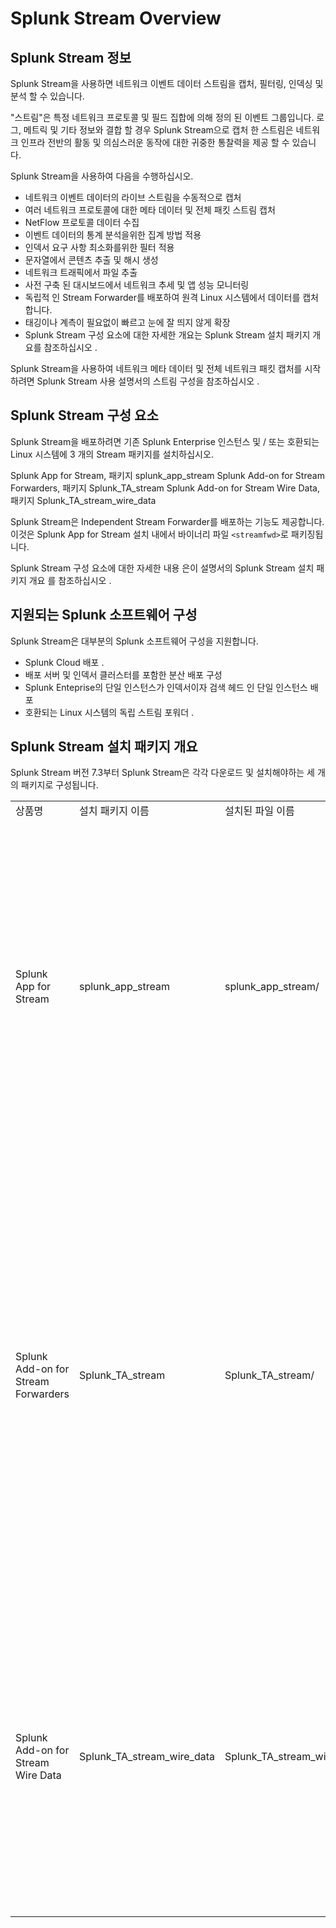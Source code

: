 # Splunk Stream Overview

## Splunk Stream 정보

Splunk Stream을 사용하면 네트워크 이벤트 데이터 스트림을 캡처, 필터링, 인덱싱 및 분석 할 수 있습니다.

"스트림"은 특정 네트워크 프로토콜 및 필드 집합에 의해 정의 된 이벤트 그룹입니다. 로그, 메트릭 및 기타 정보와 결합 할 경우 Splunk Stream으로 캡처 한 스트림은 네트워크 인프라 전반의 활동 및 의심스러운 동작에 대한 귀중한 통찰력을 제공 할 수 있습니다.

Splunk Stream을 사용하여 다음을 수행하십시오.

- 네트워크 이벤트 데이터의 라이브 스트림을 수동적으로 캡처
- 여러 네트워크 프로토콜에 대한 메타 데이터 및 전체 패킷 스트림 캡처
- NetFlow 프로토콜 데이터 수집
- 이벤트 데이터의 통계 분석을위한 집계 방법 적용
- 인덱서 요구 사항 최소화를위한 필터 적용
- 문자열에서 콘텐츠 추출 및 해시 생성
- 네트워크 트래픽에서 파일 추출
- 사전 구축 된 대시보드에서 네트워크 추세 및 앱 성능 모니터링
- 독립적 인 Stream Forwarder를 배포하여 원격 Linux 시스템에서 데이터를 캡처합니다.
- 태깅이나 계측이 필요없이 빠르고 눈에 잘 띄지 않게 확장
- Splunk Stream 구성 요소에 대한 자세한 개요는 Splunk Stream 설치 패키지 개요를 참조하십시오 .

Splunk Stream을 사용하여 네트워크 메타 데이터 및 전체 네트워크 패킷 캡처를 시작하려면 Splunk Stream 사용 설명서의 스트림 구성을 참조하십시오 .

## Splunk Stream 구성 요소

Splunk Stream을 배포하려면 기존 Splunk Enterprise 인스턴스 및 / 또는 호환되는 Linux 시스템에 3 개의 Stream 패키지를 설치하십시오.

Splunk App for Stream, 패키지 splunk_app_stream
Splunk Add-on for Stream Forwarders, 패키지 Splunk_TA_stream
Splunk Add-on for Stream Wire Data, 패키지 Splunk_TA_stream_wire_data

Splunk Stream은 Independent Stream Forwarder를 배포하는 기능도 제공합니다. 이것은 Splunk App for Stream 설치 내에서 바이너리 파일 `<streamfwd>`로 패키징됩니다.

Splunk Stream 구성 요소에 대한 자세한 내용 은이 설명서의 Splunk Stream 설치 패키지 개요 를 참조하십시오 .

## 지원되는 Splunk 소프트웨어 구성

Splunk Stream은 대부분의 Splunk 소프트웨어 구성을 지원합니다.

- Splunk Cloud 배포 .
- 배포 서버 및 인덱서 클러스터를 포함한 분산 배포 구성
- Splunk Enteprise의 단일 인스턴스가 인덱서이자 검색 헤드 인 단일 인스턴스 배포
- 호환되는 Linux 시스템의 독립 스트림 포워더 .

## Splunk Stream 설치 패키지 개요

Splunk Stream 버전 7.3부터 Splunk Stream은 각각 다운로드 및 설치해야하는 세 개의 패키지로 구성됩니다.

<table>
<tr><td>상품명</td><td>설치 패키지 이름</td><td>설치된 파일 이름</td><td>기술</td></tr>
<tr><td>Splunk App for Stream</td><td>splunk_app_stream</td><td>splunk_app_stream/</td><td>이 패키지를 검색 헤드에 설치하면 다음이 제공됩니다.<br/>
- 구성 사용자 인터페이스<br/>
- 네트워크 이벤트 및 흐름 데이터 분석을 위한 컨테이너 대시보드 및 대시보드<br/>
- 데이터 캡처를 미세 조정하기위한 필터</td></tr>
<tr><td>Splunk Add-on for Stream Forwarders</td><td>Splunk_TA_stream</td><td>Splunk_TA_stream/</td><td>이 패키지를 Splunk 포워더에 설치하고이를 사용하여 유니버설 포워더를 확장합니다. 검색 헤드 및 인덱서에 배포하여 로컬 트래픽을 수집합니다. Splunk App for Stream과 동일한 서버에 Stream forwarder를 설치하면 사용자 인터페이스에서 PCAP 데이터를 업로드 할 수 있습니다.</td></tr>
<tr><td>Splunk Add-on for Stream Wire Data</td><td>Splunk_TA_stream_wire_data</td><td>Splunk_TA_stream_wire_data/</td><td>이 패키지를 검색 헤드에 설치하면 검색 및 인덱싱 시 필요한 모든 지식 개체가 제공됩니다. 분산 배포에서 패키지는 검색 헤드 및 인덱서에 배포 할 수 있으며 구성에있는 경우 Heavy 포워더에 배포 할 수 있습니다.</td></tr>
</table>
